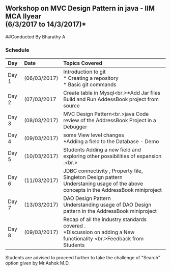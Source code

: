 ## Workshop on MVC  Design Pattern in java - IIM MCA IIyear <br/>(6/3/2017 to 14/3/2017)* 
##Conducted By Bharathy A
### Schedule
| Day   |Date  |Topics Covered| 
|:----- |:--------------|:----------------|
| Day 1|(06/03/2017) | Introduction to git <br/>* Creating a repository<br/>* Basic git commands<br/> |
|Day 2 |(07/03/2017|Create table in Mysql<br.>*Add Jar files <br> Build and Run  AddessBook project from source<br/>| 
|Day 3 |(08/03/2017)|MVC Design Pattern<br.>java Code review of the AddressBook Project in a Debugger<br/>|some View level changes <br/>|
|Day 4 |(09/03/2017)|some View level changes<br/> *Adding a field to the Database - Demo |
|Day 5 |(10/03/2017)|Students  Adding a new field and exploring other possibilities of  expansion .<br.>|Students are advised to explore Search Functionality.<br/>|
|Day 6 |(11/03/2017)|JDBC connectivity , Property file, Singleton Design  pattern <br/> Understaning usage of the above concepts in  the AddressBook miniproject|
|Day 7 |(13/03/2017)|DAO Design Pattern  <br/> Understanding usage of DAO  Design pattern in the AddressBook miniproject |
|Day 8 |(09/03/2017)|Recap of  all the industry standards covered .<br/> *Discussion  on adding a New functionality <br.>Feedback from Students |
Students are advised to proceed further to take the challenge of  "Search" option  given by Mr.Ashok M.D.

